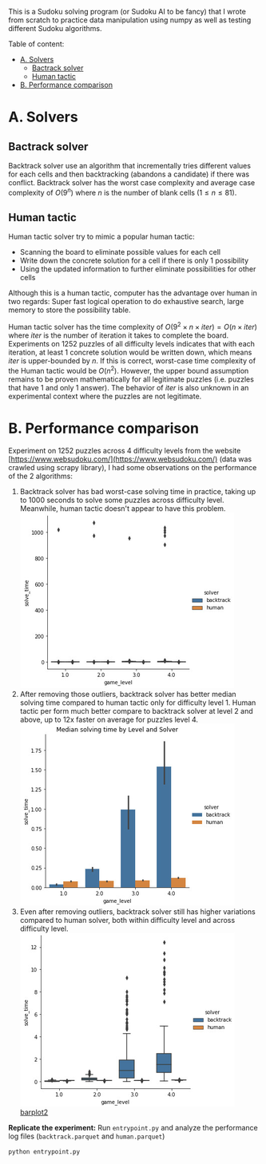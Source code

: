 This is a Sudoku solving program (or Sudoku AI to be fancy) that I wrote from scratch to practice data manipulation using numpy as well as testing different Sudoku algorithms.

Table of content:

- [A. Solvers](#a-solvers)
  - [Bactrack solver](#bactrack-solver)
  - [Human tactic](#human-tactic)
- [B. Performance comparison](#b-performance-comparison)
  
# A. Solvers
## Bactrack solver

Backtrack solver use an algorithm that incrementally tries different values for each cells and then backtracking (abandons a candidate) if there was conflict. Backtrack solver has the worst case complexity and average case complexity of $O(9^n)$ where $n$ is the number of blank cells $(1 \leq n \leq 81)$.

## Human tactic

Human tactic solver try to mimic a popular human tactic: 
- Scanning the board to eliminate possible values for each cell
- Write down the concrete solution for a cell if there is only 1 possibility
- Using the updated information to further eliminate possibilities for other cells

Although this is a human tactic, computer has the advantage over human in two regards: Super fast logical operation to do exhaustive search, large memory to store the possibility table.

Human tactic solver has the time complexity of $O(9^2 \times n \times iter) = O(n \times iter)$ where $iter$ is the number of iteration it takes to complete the board. Experiments on 1252 puzzles of all difficulty levels indicates that with each iteration, at least 1 concrete solution would be written down, which means $iter$ is upper-bounded by $n$. If this is correct, worst-case time complexity of the Human tactic would be $O(n^2)$. However, the upper bound assumption remains to be proven mathematically for all legitimate puzzles (i.e. puzzles that have 1 and only 1 answer). The behavior of $iter$ is also unknown in an experimental context where the puzzles are not legitimate.

# B. Performance comparison

Experiment on 1252 puzzles across 4 difficulty levels from the website [https://www.websudoku.com/](https://www.websudoku.com/) (data was crawled using scrapy library), I had some observations on the performance of the 2 algorithms:

1. Backtrack solver has bad worst-case solving time in practice, taking up to 1000 seconds to solve some puzzles across difficulty level. Meanwhile, human tactic doesn't appear to have this problem. <br> ![boxplot1](etc/media/analysis_box_plot1.jpg)
2. After removing those outliers, backtrack solver has better median solving time compared to human tactic only for difficulty level 1. Human tactic per form much better compare to backtrack solver at level 2 and above, up to 12x faster on average for puzzles level 4. <br> ![barplot1](etc/media/analysis_bar_plot1.jpg)
3. Even after removing outliers, backtrack solver still has higher variations compared to human solver, both within difficulty level and across difficulty level. <br> ![boxplot2](etc/media/analysis_box_plot2.jpg) [barplot2](etc/media/analysis_bar_plot2.jpg)

**Replicate the experiment:** Run `entrypoint.py` and analyze the performance log files (`backtrack.parquet` and `human.parquet`)

```py
python entrypoint.py
```
